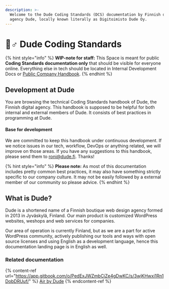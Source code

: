 ```yaml
---
description: >-
  Welcome to the Dude Coding Standards (DCS) documentation by Finnish digital
  agency Dude, locally known literally as Digitoimisto Dude Oy.
---
```


# 🧙♂ Dude Coding Standards

{% hint style="info" %}
**WIP-note for staff:** This Space is meant for public **Coding Standards documentation only** that should be visible for everyone online. Everything else in tech should be located in Internal Development Docs or [Public Company Handbook](https://handbook.dude.fi).
{% endhint %}

## Development at Dude

You are browsing the technical Coding Standards handbook of Dude, the Finnish digital agency. This handbook is supposed to be helpful for both internal and external members of Dude. It consists of best practices in programming at Dude.

#### Base for development

We are committed to keep this handbook under continuous development. If we notice issues in our tech, workflow, DevOps or anything related, we will improve on those areas. If you have any suggestions to this handbook, please send them to roni@dude.fi. Thanks!

{% hint style="info" %}
**Please note:** As most of this documentation includes pretty common best practices, it may also have something strictly specific to our company culture. It may not be easily followed by a external member of our community so please advice.
{% endhint %}

## What is Dude?

Dude is a shortened name of a Finnish boutique web design agency formed in 2013 in Jyväskylä, Finland. Our main product is customized WordPress websites, weshops and web services for companies.

Our area of operation is currently Finland, but as we are a part for active WordPress community, actively publishing our tools and ways with open source licenses and using English as a development language, hence this documentation landing page is in English as well.

### Related documentation

{% content-ref url="https://app.gitbook.com/o/PedExJWZmbCiZe4gDwKC/s/3wjKHwxi1Rn1DobDRUuf/" %}
[Air by Dude](https://app.gitbook.com/o/PedExJWZmbCiZe4gDwKC/s/3wjKHwxi1Rn1DobDRUuf/)
{% endcontent-ref %}
